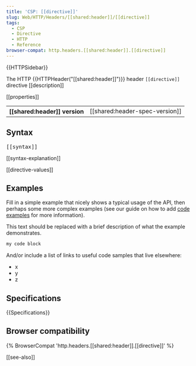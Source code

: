 ```yaml
---
title: 'CSP: [[directive]]'
slug: Web/HTTP/Headers/[[shared:header]]/[[directive]]
tags:
  - CSP
  - Directive
  - HTTP
  - Reference
browser-compat: http.headers.[[shared:header]].[[directive]]
---
```

{{HTTPSidebar}}

The HTTP {{HTTPHeader("[[shared:header]]")}} header `[[directive]]` directive [[description]]

[[properties]]

<table class="properties">

<tbody>

<tr>

<th scope="row">[[shared:header]] version</th>

<td>[[shared:header-spec-version]]</td>

</tr>

</tbody>

</table>

## Syntax

<pre class="syntaxbox">[[syntax]]</pre>

[[syntax-explanation]]

[[directive-values]]

## Examples

Fill in a simple example that nicely shows a typical usage of the API, then perhaps some more complex examples (see our guide on how to add [code examples](/en-US/docs/MDN/Contribute/Structures/Code_examples) for more information).

This text should be replaced with a brief description of what the example demonstrates.

```js
my code block
```

And/or include a list of links to useful code samples that live elsewhere:

*   x
*   y
*   z

## Specifications

{{Specifications}}

## Browser compatibility

{% BrowserCompat 'http.headers.[[shared:header]].[[directive]]' %}

[[see-also]]
